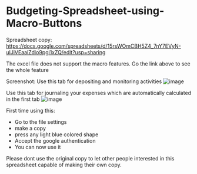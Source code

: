 # Budgeting-Spreadsheet-using-Macro-Buttons

Spreadsheet copy:
https://docs.google.com/spreadsheets/d/15rsWOmCBH5Z4_7nY7EVyN-ulJiVEaaiZdio9pgi1xZQ/edit?usp=sharing

The excel file does not support the macro features. Go the link above to see the whole feature

Screenshot:
Use this tab for depositing and monitoring activities
![image](https://github.com/ChrisCayabyab/Budgeting-Spreadsheet-using-Macro-Buttons/assets/142383617/599b9e91-4d33-401f-b5dc-a14086796d03)

Use this tab for journaling your expenses which are automatically calculated in the first tab
![image](https://github.com/ChrisCayabyab/Budgeting-Spreadsheet-using-Macro-Buttons/assets/142383617/174bdcda-bc2b-49b2-a52a-01002c71a495)

First time using this:
- Go to the file settings
- make a copy
- press any light blue colored shape 
- Accept the google authentication
- You can now use it

Please dont use the original copy to let other people interested in this spreadsheet capable of making their own copy.
